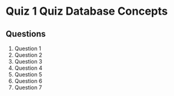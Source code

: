 # Quiz 1 Quiz Database Concepts

## Questions

1. Question 1
2. Question 2
3. Question 3
4. Question 4
5. Question 5
6. Question 6
7. Question 7
